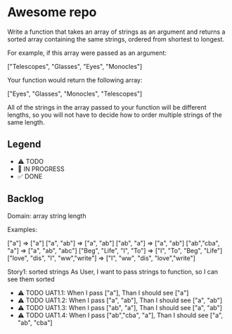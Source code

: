 # Awesome repo

Write a function that takes an array of strings as an argument and returns a sorted array containing the same strings, ordered from shortest to longest.

For example, if this array were passed as an argument:

["Telescopes", "Glasses", "Eyes", "Monocles"]

Your function would return the following array:

["Eyes", "Glasses", "Monocles", "Telescopes"]

All of the strings in the array passed to your function will be different lengths, so you will not have to decide how to order multiple strings of the same length.

## Legend
- ⚠ TODO
- 🚧 IN PROGRESS
- ✅ DONE

## Backlog

Domain:
array
string
length

Examples:

["a"] => ["a"]
["a", "ab"] => ["a", "ab"]
["ab", "a"] => ["a", "ab"]
["ab","cba", "a"] => ["a", "ab", "abc"]
["Beg", "Life", "I", "To"] => ["I", "To", "Beg", "Life"]
["love", "dis", "I", "ww","write"] => ["I", "ww", "dis", "love","write"]

Story1: sorted strings
As User, I want to pass strings to function, so I can see them sorted

 - ⚠ TODO UAT1.1: When I pass ["a"], Than I should see ["a"]
 - ⚠ TODO UAT1.2: When I pass ["a", "ab"], Than I should see ["a", "ab"]
 - ⚠ TODO UAT1.3: When I pass ["ab", "a"], Than I should see ["a", "ab"]
 - ⚠ TODO UAT1.4: When I pass ["ab","cba", "a"], Than I should see ["a", "ab", "cba"]
 